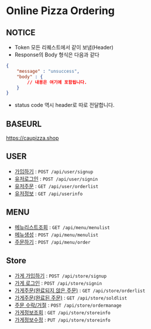 
# Online Pizza Ordering

## NOTICE
* Token 모든 리퀘스트에서 같이 보냄(Header)
* Response의 Body 형식은 다음과 같다
```json
{
    "message" : "unsuccess",
    "body" : {
        // 내용은 여기에 포함됩니다.
    }
}
```
* status code 역시 header로 따로 전달합니다.

## BASEURL

https://caupizza.shop


## USER
* [가입하기](/pizza/user/signup.md) : `POST /api/user/signup`
* [유저로그인](/pizza/user/signin.md) : `POST /api/user/signin`
* [유저주문](/pizza/user/orderlist.md) : `GET /api/user/orderlist`
* [유저정보](/pizza/user/userinfo.md) : `GET /api/userinfo`

## MENU
* [메뉴리스트조회](/pizza/menu/menulist.md) : `GET /api/menu/menulist`
* [메뉴생성](/pizza/menu/menulist.md) : `POST /api/menu/menulist`
* [주문하기](/pizza/menu/order.md) : `POST /api/menu/order`

## Store
* [가게 가입하기](/pizza/store/signup.md) : `POST /api/store/signup`
* [가게 로그인](/pizza/store/signin.md) : `POST /api/store/signin`
* [가게주문(완료되지 않은 주문)](/pizza/store/orderlist.md) : `GET /api/store/orderlist`
* [가게주문(완료된 주문)](/pizza/store/soldlist.md) : `GET /api/store/soldlist`
* [주문 수락/거절](/pizza/store/ordermanage.md) : `POST /api/store/ordermanage`
* [가게정보조회](/pizza/store/storeinfo.md) : `GET /api/store/storeinfo`
* [가게정보수정](/pizza/store/storeinfo.md) : `PUT /api/store/storeinfo`



